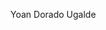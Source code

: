 Yoan Dorado Ugalde

<!---
yoandorado17/yoandorado17 is a ✨ special ✨ repository because its `README.md` (this file) appears on your GitHub profile.
You can click the Preview link to take a look at your changes.
--->
